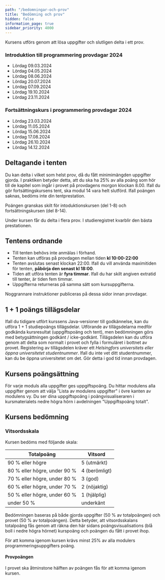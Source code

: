 ```yaml
---
path: "/bedomningar-och-prov"
title: "Bedömning och prov"
hidden: false
information_page: true
sidebar_priority: 4000
---
```


Kursens utförs genom att lösa uppgifter och slutligen delta i ett prov.

### Introduktion till programmering provdagar 2024

* Lördag 09.03.2024
* Lördag 04.05.2024
* Lördag 08.06.2024
* Lördag 20.07.2024
* Lördag 07.09.2024
* Lördag 19.10.2024
* Lördag 23.11.2024

### Fortsättningskurs i programmering provdagar 2024

* Lördag 23.03.2024
* Lördag 11.05.2024
* Lördag 15.06.2024
* Lördag 17.08.2024
* Lördag 26.10.2024
* Lördag 14.12.2024


## Deltagande i tenten

Du kan delta i vilket som helst prov, då du fått minimimängden uppgifter gjorda. I praktiken betyder detta, att du ska ha 25% av alla poäng som hör till de kapitel som ingår i provet på provdagens morgon klockan 8.00. Ifall du gör fortsättingskursens tent, ska modul 14 vara helt slutförd. Ifall poängen saknas, bedöms inte din tentprestation.

Poängen granskas skilt för intoduktionskursen (del 1-8) och fortsättningskursen (del 8-14).

Under kursen får du delta i flera prov.
I studieregistret kvarblir den bästa prestationen.

## Tentens ordnande

* Till tenten behövs inte anmälas i förhand.
* Tenten kan utföras på provdagen mellan tiden **kl 10:00-22:00**
* Tenten avslutas senast klockan 22:00. Ifall du vill använda maximitiden för tenten, **påbörja den senast kl 18:00**.
* Tiden att utföra tenten är **fyra timmar**. Ifall du har skilt angiven extratid till tenter, är tiden fem timmar.
* Uppgifterna returneras på samma sätt som kursuppgifterna.

Noggrannare instruktioner publiceras på dessa sidor innan provdagar.

## 1 + 1 poängs tillägsdelar

Ifall du tidigare utfört kurssens Java-versioner till godkännelse, kan du utföra 1 + 1 studiepoängs tillägsdelar. Utförande av tillägsdelarna medför godkända kursresultat (uppgiftspoäng och tent), men bedömningen görs med betygsättningen godkänt / icke-godkänt. Tillägsdelen kan du utföra genom att delta som normalt i provet och fylla i formuläret i bottnet av provet. Registering av tillägsdelen kräver ett *Helsingfors universitets eller öppna universitetet studentnummer*. Ifall du inte vet ditt studentnummer, kan du be öppna universitetet om det. Gör detta i god tid innan provdagen.

## Kursens poängsättning

För varje moduls alla uppgifter ges uppgiftspoäng. Du hittar modulens alla uppgifter genom att välja "Lista av modulens uppgifter" i övre kanten av modulens vy. Du ser dina uppgiftspoäng i poängvisualiseraren i kursmaterialets nedre högra hörn i avdelningen "Uppgiftspoäng totalt".

## Kursens bedömning

### Vitsordsskala

Kursen bedöms med följande skala:

<table>
    <thead>
    <tr>
        <th>Totalpoäng</th>
        <th>Vitsord</th>
    </tr>
    </thead>
    <tbody>
    <tr>
        <td>90 % eller högre</td>
        <td>5 (utmärkt)</td>
    </tr>
    <tr>
        <td>80 % eller högre, under 90 %</td>
        <td>4 (berömligt)</td>
    </tr>
    <tr>
        <td>70 % eller högre, under 80 %</td>
        <td>3 (god)</td>
    </tr>
    <tr>
        <td>60 % eller högre, under 70 %</td>
        <td>2 (nöjaktig)</td>
    </tr>
    <tr>
        <td>50 % eller högre, under 60 %</td>
        <td>1 (hjälplig)</td>
    </tr>
    <tr>
        <td>under 50 %</td>
        <td>underkänt</td>
    </tr>
    </tbody>
</table>

Bedömningen baseras på både gjorda uppgifter (50 % av totalpoängen) och provet (50 % av totalpoängen). Detta betyder, att vitsordsskalans totalpoäng fås genom att räkna den här sidans poängsvisualisations (blå boll i nedre högra hörnet) kurspoäng och poängen du fått i provet ihop.

För att komma igenom kursen krävs minst 25% av alla modulers programmeringsuppgifters poäng.

#### Provpoängen

I provet ska åtminstone hälften av poängen fås för att komma igenom kursen.
